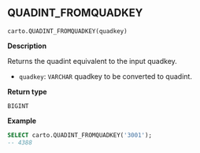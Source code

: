 ## QUADINT_FROMQUADKEY

```sql:signature
carto.QUADINT_FROMQUADKEY(quadkey)
```

**Description**

Returns the quadint equivalent to the input quadkey.

* `quadkey`: `VARCHAR` quadkey to be converted to quadint.

**Return type**

`BIGINT`

**Example**

```sql
SELECT carto.QUADINT_FROMQUADKEY('3001');
-- 4388
```
